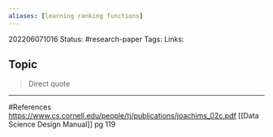 ```yaml
---
aliases: [learning ranking functions]
---
```

202206071016
Status: #research-paper 
Tags: 
Links:
## Topic
>Direct quote


___
#References
https://www.cs.cornell.edu/people/tj/publications/joachims_02c.pdf
[[Data Science  Design Manual]] pg 119